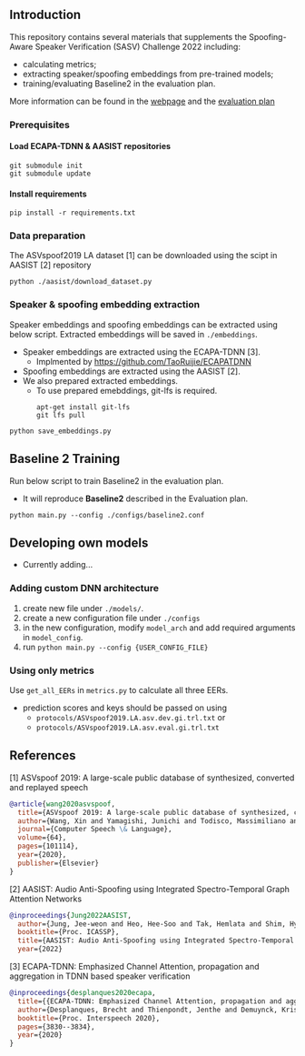 ## Introduction
This repository contains several materials that supplements the Spoofing-Aware Speaker Verification (SASV) Challenge 2022 including:
- calculating metrics;
- extracting speaker/spoofing embeddings from pre-trained models;
- training/evaluating Baseline2 in the evaluation plan. 

More information can be found in the [webpage](https://sasv-challenge.github.io) and the [evaluation plan](pdfs/2022_SASV_evaluation_plan_v0.1.pdf) 

### Prerequisites
#### Load ECAPA-TDNN & AASIST repositories
```
git submodule init
git submodule update
```

#### Install requirements
```
pip install -r requirements.txt
```
### Data preparation
The ASVspoof2019 LA dataset [1] can be downloaded using the scipt in AASIST [2] repository
```
python ./aasist/download_dataset.py
```

### Speaker & spoofing embedding extraction
Speaker embeddings and spoofing embeddings can be extracted using below script.
Extracted embeddings will be saved in `./embeddings`.
- Speaker embeddings are extracted using the ECAPA-TDNN [3].
  - Implmented by https://github.com/TaoRuijie/ECAPATDNN
- Spoofing embeddings are extracted using the AASIST [2].
- We also prepared extracted embeddings.
  - To use prepared emebddings, git-lfs is required.
    ```
    apt-get install git-lfs
    git lfs pull
    ```

```
python save_embeddings.py
```

## Baseline 2 Training
Run below script to train Baseline2 in the evaluation plan.
- It will reproduce **Baseline2** described in the Evaluation plan.
```
python main.py --config ./configs/baseline2.conf
```

## Developing own models
- Currently adding...

### Adding custom DNN architecture
1. create new file under `./models/`.
2. create a new configuration file under `./configs`
3. in the new configuration, modify `model_arch` and add required arguments in
`model_config`.
4. run `python main.py --config {USER_CONFIG_FILE}` 
### Using only metrics
Use `get_all_EERs` in `metrics.py` to calculate all three EERs.
- prediction scores and keys should be passed on using 
  - `protocols/ASVspoof2019.LA.asv.dev.gi.trl.txt` or
  -  `protocols/ASVspoof2019.LA.asv.eval.gi.trl.txt`

## References
[1] ASVspoof 2019: A large-scale public database of synthesized, converted and replayed speech
```bibtex
@article{wang2020asvspoof,
  title={ASVspoof 2019: A large-scale public database of synthesized, converted and replayed speech},
  author={Wang, Xin and Yamagishi, Junichi and Todisco, Massimiliano and Delgado, H{\'e}ctor and Nautsch, Andreas and Evans, Nicholas and Sahidullah, Md and Vestman, Ville and Kinnunen, Tomi and Lee, Kong Aik and others},
  journal={Computer Speech \& Language},
  volume={64},
  pages={101114},
  year={2020},
  publisher={Elsevier}
}
```
[2] AASIST: Audio Anti-Spoofing using Integrated Spectro-Temporal Graph Attention Networks
```bibtex
@inproceedings{Jung2022AASIST,
  author={Jung, Jee-weon and Heo, Hee-Soo and Tak, Hemlata and Shim, Hye-jin and Chung, Joon Son and Lee, Bong-Jin and Yu, Ha-Jin and Evans, Nicholas},
  booktitle={Proc. ICASSP}, 
  title={AASIST: Audio Anti-Spoofing using Integrated Spectro-Temporal Graph Attention Networks}, 
  year={2022}
```
[3] ECAPA-TDNN: Emphasized Channel Attention, propagation and aggregation in TDNN based speaker verification
```bibtex
@inproceedings{desplanques2020ecapa,
  title={{ECAPA-TDNN: Emphasized Channel Attention, propagation and aggregation in TDNN based speaker verification}},
  author={Desplanques, Brecht and Thienpondt, Jenthe and Demuynck, Kris},
  booktitle={Proc. Interspeech 2020},
  pages={3830--3834},
  year={2020}
}
```